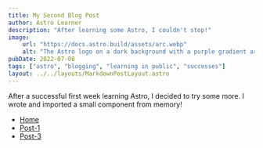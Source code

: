 ```yaml
---
title: My Second Blog Post
author: Astro Learner
description: "After learning some Astro, I couldn't stop!"
image:
    url: "https://docs.astro.build/assets/arc.webp"
    alt: "The Astro logo on a dark background with a purple gradient arc."
pubDate: 2022-07-08
tags: ["astro", "blogging", "learning in public", "successes"]
layout: ../../layouts/MarkdownPostLayout.astro
---
```

After a successful first week learning Astro, I decided to try some more. I wrote and imported a small component from memory!

<ul>
      <li><a href="/">Home</a></li>
      <li><a href="/posts/post-2/">Post-1</a></li>
      <li><a href="/posts/post-3/">Post-3</a></li>
    </ul>